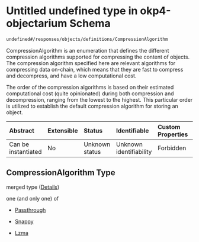 # Untitled undefined type in okp4-objectarium Schema

```txt
undefined#/responses/objects/definitions/CompressionAlgorithm
```

CompressionAlgorithm is an enumeration that defines the different compression algorithms supported for compressing the content of objects. The compression algorithm specified here are relevant algorithms for compressing data on-chain, which means that they are fast to compress and decompress, and have a low computational cost.

The order of the compression algorithms is based on their estimated computational cost (quite opinionated) during both compression and decompression, ranging from the lowest to the highest. This particular order is utilized to establish the default compression algorithm for storing an object.

| Abstract            | Extensible | Status         | Identifiable            | Custom Properties | Additional Properties | Access Restrictions | Defined In                                                                     |
| :------------------ | :--------- | :------------- | :---------------------- | :---------------- | :-------------------- | :------------------ | :----------------------------------------------------------------------------- |
| Can be instantiated | No         | Unknown status | Unknown identifiability | Forbidden         | Allowed               | none                | [okp4-objectarium.json\*](schema/okp4-objectarium.json "open original schema") |

## CompressionAlgorithm Type

merged type ([Details](okp4-objectarium-responses-objectsresponse-definitions-compressionalgorithm.md))

one (and only one) of

*   [Passthrough](okp4-objectarium-responses-objectsresponse-definitions-compressionalgorithm-oneof-passthrough.md "check type definition")

*   [Snappy](okp4-objectarium-responses-objectsresponse-definitions-compressionalgorithm-oneof-snappy.md "check type definition")

*   [Lzma](okp4-objectarium-responses-objectsresponse-definitions-compressionalgorithm-oneof-lzma.md "check type definition")
